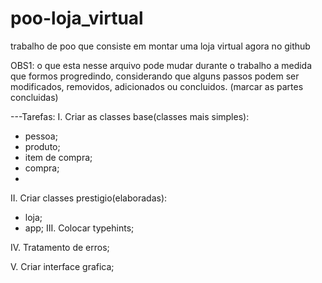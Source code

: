# poo-loja_virtual
trabalho de poo que consiste em montar uma loja virtual agora no github

OBS1: o que esta nesse arquivo pode mudar durante o trabalho a medida que formos progredindo, considerando que alguns passos podem ser
modificados, removidos, adicionados ou concluidos. (marcar as partes concluidas)

---Tarefas:
I. Criar as classes base(classes mais simples):
- pessoa;
- produto;
- item de compra;
- compra;
- 
II. Criar classes prestigio(elaboradas):
- loja;
- app;
III. Colocar typehints;

IV. Tratamento de erros;

V. Criar interface grafica;
